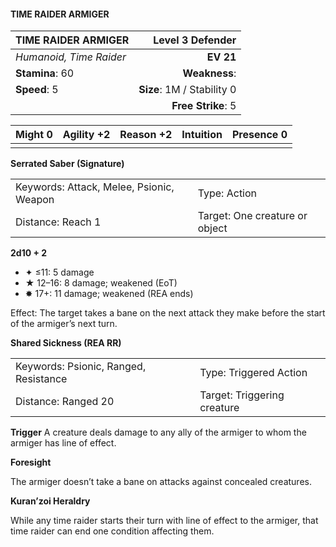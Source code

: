 #### TIME RAIDER ARMIGER

| TIME RAIDER ARMIGER     |       **Level 3 Defender** |
| :---------------------- | -------------------------: |
| *Humanoid, Time Raider* |                  **EV 21** |
| **Stamina**: 60         |              **Weakness**: |
| **Speed**: 5            | **Size**: 1M / Stability 0 |
|                         |         **Free Strike**: 5 |

| **Might** 0 | **Agility** +2 | **Reason** +2 | **Intuition** | **Presence** 0 |
| ----------- | -------------- | ------------- | ------------- | -------------- |
|             |                |               |               |                |

**Serrated Saber (Signature)**

|                                          |                                |
| :--------------------------------------- | :----------------------------- |
| Keywords: Attack, Melee, Psionic, Weapon | Type: Action                   |
| Distance: Reach 1                        | Target: One creature or object |

**2d10 + 2**

- ✦ ≤11: 5 damage
- ★ 12–16: 8 damage; weakened (EoT)
- ✸ 17+: 11 damage; weakened (REA ends)

Effect: The target takes a bane on the next attack they make before the start of the armiger’s next turn.

**Shared Sickness (REA RR)**

|                                       |                             |
| :------------------------------------ | :-------------------------- |
| Keywords: Psionic, Ranged, Resistance | Type: Triggered Action      |
| Distance: Ranged 20                   | Target: Triggering creature |

****Trigger****
A creature deals damage to any ally of the armiger to whom the armiger has line of effect.

**Foresight**

The armiger doesn’t take a bane on attacks against concealed creatures.

**Kuran’zoi Heraldry**

While any time raider starts their turn with line of effect to the armiger, that time raider can end one condition affecting them.
